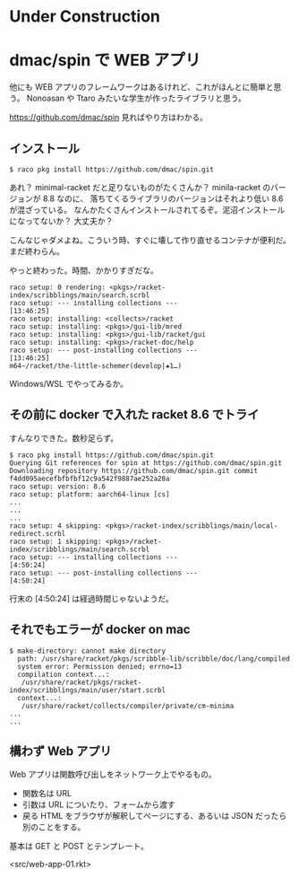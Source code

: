 # Under Construction

# dmac/spin で WEB アプリ

他にも WEB アプリのフレームワークはあるけれど、これがほんとに簡単と思う。
Nonoasan や Ttaro みたいな学生が作ったライブラリと思う。

<https://github.com/dmac/spin> 見ればやり方はわかる。

## インストール

    $ raco pkg install https://github.com/dmac/spin.git

あれ？ minimal-racket だと足りないものがたくさんか？
minila-racket のバージョンが 8.8 なのに、
落ちてくるライブラリのバージョンはそれより低い 8.6 が混ざっている。
なんかたくさんインストールされてるぞ。泥沼インストールになってないか？
大丈夫か？

こんなじゃダメよね。こういう時、すぐに壊して作り直せるコンテナが便利だ。
まだ終わらん。

やっと終わった。時間、かかりすぎだな。

```
raco setup: 0 rendering: <pkgs>/racket-index/scribblings/main/search.scrbl
raco setup: --- installing collections ---                         [13:46:25]
raco setup: installing: <collects>/racket
raco setup: installing: <pkgs>/gui-lib/mred
raco setup: installing: <pkgs>/gui-lib/racket/gui
raco setup: installing: <pkgs>/racket-doc/help
raco setup: --- post-installing collections ---                    [13:46:25]
m64~/racket/the-little-schemer(develop|✚1…)
```

Windows/WSL でやってみるか。

## その前に docker で入れた racket 8.6 でトライ

すんなりできた。数秒足らず。

```
$ raco pkg install https://github.com/dmac/spin.git
Querying Git references for spin at https://github.com/dmac/spin.git
Downloading repository https://github.com/dmac/spin.git commit f4dd095aecefbfbfbf12c9a542f9887ae252a28a
raco setup: version: 8.6
raco setup: platform: aarch64-linux [cs]
...
...
...
raco setup: 4 skipping: <pkgs>/racket-index/scribblings/main/local-redirect.scrbl
raco setup: 1 skipping: <pkgs>/racket-index/scribblings/main/search.scrbl
raco setup: --- installing collections ---                         [4:50:24]
raco setup: --- post-installing collections ---                    [4:50:24]
```

行末の [4:50:24] は経過時間じゃないようだ。

## それでもエラーが docker on mac

```
$ make-directory: cannot make directory
  path: /usr/share/racket/pkgs/scribble-lib/scribble/doc/lang/compiled
  system error: Permission denied; errno=13
  compilation context...:
   /usr/share/racket/pkgs/racket-index/scribblings/main/user/start.scrbl
  context...:
   /usr/share/racket/collects/compiler/private/cm-minima
...
...
```

## 構わず Web アプリ

Web アプリは関数呼び出しをネットワーク上でやるもの。

* 関数名は URL
* 引数は URL についたり、フォームから渡す
* 戻る HTML をブラウザが解釈してページにする、あるいは JSON だったら別のことをする。

基本は GET と POST とテンプレート。

<src/web-app-01.rkt>
